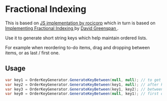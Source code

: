 # Fractional Indexing

This is based on [JS implementation by rocicorp](https://github.com/rocicorp/fractional-indexing)
which in turn is based on [Implementing Fractional Indexing
](https://observablehq.com/@dgreensp/implementing-fractional-indexing) by [David Greenspan
](https://github.com/dgreensp).

Use it to generate short string keys which help maintain ordered lists. 

For example when reordering to-do items, drag and dropping between items, or as last / first one.

## Usage
``` csharp
var key1 = OrderKeyGenerator.GenerateKeyBetween(null, null); // to get started
var key2 = OrderKeyGenerator.GenerateKeyBetween(key1, null); // after key1
var key3 = OrderKeyGenerator.GenerateKeyBetween(key1, key2); // between key1 and key2
var key0 = OrderKeyGenerator.GenerateKeyBetween(null, key1); // first one
```
